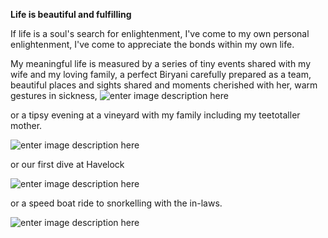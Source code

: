 <!--t Life &amp; Family t-->
<!--d My meaningful life is measured by a series of tiny events shared with my wife and my loving family... d-->

**Life is beautiful and fulfilling**

If life is a soul's search for enlightenment, I've come to my own personal enlightenment, I've come to appreciate the bonds within my own life.

My meaningful life is measured by a series of tiny events shared with my wife and my loving family, a perfect Biryani carefully prepared as a team, beautiful places and sights shared and moments cherished with her, warm gestures in sickness,
![enter image description here][1]

or a tipsy evening at a vineyard with my family including my teetotaller mother.

![enter image description here][2]

or our first dive at Havelock

![enter image description here][3]

or a speed boat ride to snorkelling with the in-laws.

![enter image description here][4]


  [1]: http://www.guptaabhishek.com/content/images/20180212005537-places.jpg
  [2]: http://www.guptaabhishek.com/content/images/20180212005602-family.jpg
  [3]: http://www.guptaabhishek.com/content/images/20180212005621-27500470_10156090800504694_2003804034657803669_o.jpg
  [4]: http://www.guptaabhishek.com/content/images/20180212005646-27500638_10156090800244694_1489664935610150779_o.jpg